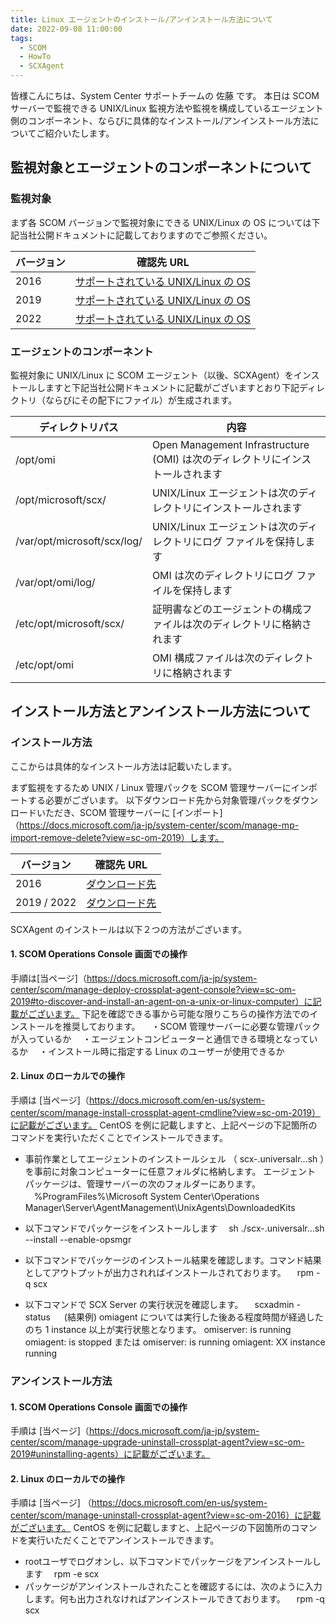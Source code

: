 ```yaml
---
title: Linux エージェントのインストール/アンインストール方法について
date: 2022-09-08 11:00:00
tags:
  - SCOM
  - HowTo
  - SCXAgent
---
```


<!-- more -->
皆様こんにちは、System Center サポートチームの 佐藤 です。
本日は SCOM サーバーで監視できる UNIX/Linux 監視方法や監視を構成しているエージェント側のコンポーネント、ならびに具体的なインストール/アンインストール方法についてご紹介いたします。

## 監視対象とエージェントのコンポーネントについて

### 監視対象

まず各 SCOM バージョンで監視対象にできる UNIX/Linux の OS については下記当社公開ドキュメントに記載しておりますのでご参照ください。

|バージョン|確認先 URL|
|------------|------------|
| 2016 | [サポートされている UNIX/Linux の OS ](https://docs.microsoft.com/ja-jp/system-center/scom/plan-supported-crossplat-os?view=sc-om-2016) |
| 2019 | [サポートされている UNIX/Linux の OS ](https://docs.microsoft.com/ja-jp/system-center/scom/plan-supported-crossplat-os?view=sc-om-2019) |
| 2022 | [サポートされている UNIX/Linux の OS ](https://docs.microsoft.com/ja-jp/system-center/scom/plan-supported-crossplat-os?view=sc-om-2022) |

### エージェントのコンポーネント

監視対象に UNIX/Linux に SCOM エージェント（以後、SCXAgent）をインストールしますと下記当社公開ドキュメントに記載がございますとおり下記ディレクトリ（ならびにその配下にファイル）が生成されます。

|ディレクトリパス|内容|
|------------|------------|
| /opt/omi | Open Management Infrastructure (OMI) は次のディレクトリにインストールされます |
| /opt/microsoft/scx/| UNIX/Linux エージェントは次のディレクトリにインストールされます |
| /var/opt/microsoft/scx/log/ | UNIX/Linux エージェントは次のディレクトリにログ ファイルを保持します |
| /var/opt/omi/log/ | OMI は次のディレクトリにログ ファイルを保持します |
| /etc/opt/microsoft/scx/ | 証明書などのエージェントの構成ファイルは次のディレクトリに格納されます |
| /etc/opt/omi | OMI 構成ファイルは次のディレクトリに格納されます |


## インストール方法とアンインストール方法について

### インストール方法

ここからは具体的なインストール方法は記載いたします。

まず監視をするため UNIX / Linux 管理パックを SCOM 管理サーバーにインポートする必要がございます。
以下ダウンロード先から対象管理パックをダウンロードいただき、SCOM 管理サーバーに [インポート]（https://docs.microsoft.com/ja-jp/system-center/scom/manage-mp-import-remove-delete?view=sc-om-2019）します。

|バージョン|確認先 URL|
|------------|------------|
| 2016 | [ ダウンロード先 ](https://www.microsoft.com/en-us/download/details.aspx?id=29696) |
| 2019 / 2022 | [ ダウンロード先 ](https://www.microsoft.com/en-us/download/details.aspx?id=58208) |


SCXAgent のインストールは以下２つの方法がございます。
#### 1. SCOM Operations Console 画面での操作
手順は[当ページ]（https://docs.microsoft.com/ja-jp/system-center/scom/manage-deploy-crossplat-agent-console?view=sc-om-2019#to-discover-and-install-an-agent-on-a-unix-or-linux-computer）に記載がございます。
下記を確認できる事から可能な限りこちらの操作方法でのインストールを推奨しております。
　・SCOM 管理サーバーに必要な管理パックが入っているか
　・エージェントコンピューターと通信できる環境となっているか
　・インストール時に指定する Linux のユーザーが使用できるか

 
#### 2. Linux のローカルでの操作
手順は [当ページ]（https://docs.microsoft.com/en-us/system-center/scom/manage-install-crossplat-agent-cmdline?view=sc-om-2019）に記載がございます。
CentOS を例に記載しますと、上記ページの下記箇所のコマンドを実行いただくことでインストールできます。
- 事前作業としてエージェントのインストールシェル （ scx-<version>.universalr.<version>.<arch>.sh ）を事前に対象コンピューターに任意フォルダに格納します。
   エージェント パッケージは、管理サーバーの次のフォルダーにあります。
　%ProgramFiles%\Microsoft System Center\Operations Manager\Server\AgentManagement\UnixAgents\DownloadedKits

- 以下コマンドでパッケージをインストールします
　sh ./scx-<version>.universalr.<version>.<arch>.sh --install --enable-opsmgr
- 以下コマンドでパッケージのインストール結果を確認します。コマンド結果としてアウトプットが出力されればインストールされております。
　rpm -q scx
- 以下コマンドで SCX Server の実行状況を確認します。
　scxadmin -status
　
(結果例) omiagent については実行した後ある程度時間が経過したのち 1 instance 以上が実行状態となります。
omiserver: is running
omiagent: is stopped
または
omiserver: is running
omiagent: XX instance running

### アンインストール方法

#### 1. SCOM Operations Console 画面での操作
手順は [当ページ]（https://docs.microsoft.com/ja-jp/system-center/scom/manage-upgrade-uninstall-crossplat-agent?view=sc-om-2019#uninstalling-agents）に記載がございます。


#### 2. Linux のローカルでの操作
手順は [当ページ] （https://docs.microsoft.com/en-us/system-center/scom/manage-uninstall-crossplat-agent?view=sc-om-2016）に記載がございます。
CentOS を例に記載しますと、上記ページの下図箇所のコマンドを実行いただくことでアンインストールできます。
- rootユーザでログオンし、以下コマンドでパッケージをアンインストールします
　rpm -e scx
- パッケージがアンインストールされたことを確認するには、次のように入力します。何も出力されなければアンインストールできております。
　rpm -q scx
